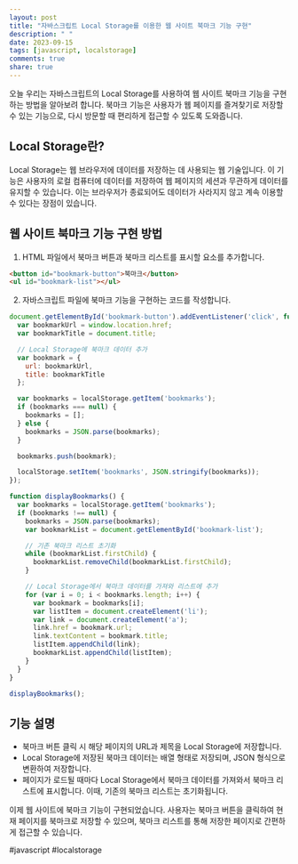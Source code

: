 ```yaml
---
layout: post
title: "자바스크립트 Local Storage를 이용한 웹 사이트 북마크 기능 구현"
description: " "
date: 2023-09-15
tags: [javascript, localstorage]
comments: true
share: true
---
```


오늘 우리는 자바스크립트의 Local Storage를 사용하여 웹 사이트 북마크 기능을 구현하는 방법을 알아보려 합니다. 북마크 기능은 사용자가 웹 페이지를 즐겨찾기로 저장할 수 있는 기능으로, 다시 방문할 때 편리하게 접근할 수 있도록 도와줍니다.

## Local Storage란?

Local Storage는 웹 브라우저에 데이터를 저장하는 데 사용되는 웹 기술입니다. 이 기능은 사용자의 로컬 컴퓨터에 데이터를 저장하여 웹 페이지의 세션과 무관하게 데이터를 유지할 수 있습니다. 이는 브라우저가 종료되어도 데이터가 사라지지 않고 계속 이용할 수 있다는 장점이 있습니다.

## 웹 사이트 북마크 기능 구현 방법

1. HTML 파일에서 북마크 버튼과 북마크 리스트를 표시할 요소를 추가합니다.

```html
<button id="bookmark-button">북마크</button>
<ul id="bookmark-list"></ul>
```

2. 자바스크립트 파일에 북마크 기능을 구현하는 코드를 작성합니다.

```javascript
document.getElementById('bookmark-button').addEventListener('click', function() {
  var bookmarkUrl = window.location.href;
  var bookmarkTitle = document.title;

  // Local Storage에 북마크 데이터 추가
  var bookmark = {
    url: bookmarkUrl,
    title: bookmarkTitle
  };

  var bookmarks = localStorage.getItem('bookmarks');
  if (bookmarks === null) {
    bookmarks = [];
  } else {
    bookmarks = JSON.parse(bookmarks);
  }

  bookmarks.push(bookmark);

  localStorage.setItem('bookmarks', JSON.stringify(bookmarks));
});

function displayBookmarks() {
  var bookmarks = localStorage.getItem('bookmarks');
  if (bookmarks !== null) {
    bookmarks = JSON.parse(bookmarks);
    var bookmarkList = document.getElementById('bookmark-list');

    // 기존 북마크 리스트 초기화
    while (bookmarkList.firstChild) {
      bookmarkList.removeChild(bookmarkList.firstChild);
    }

    // Local Storage에서 북마크 데이터를 가져와 리스트에 추가
    for (var i = 0; i < bookmarks.length; i++) {
      var bookmark = bookmarks[i];
      var listItem = document.createElement('li');
      var link = document.createElement('a');
      link.href = bookmark.url;
      link.textContent = bookmark.title;
      listItem.appendChild(link);
      bookmarkList.appendChild(listItem);
    }
  }
}

displayBookmarks();
```

## 기능 설명

- 북마크 버튼 클릭 시 해당 페이지의 URL과 제목을 Local Storage에 저장합니다.
- Local Storage에 저장된 북마크 데이터는 배열 형태로 저장되며, JSON 형식으로 변환하여 저장합니다.
- 페이지가 로드될 때마다 Local Storage에서 북마크 데이터를 가져와서 북마크 리스트에 표시합니다. 이때, 기존의 북마크 리스트는 초기화됩니다.

이제 웹 사이트에 북마크 기능이 구현되었습니다. 사용자는 북마크 버튼을 클릭하여 현재 페이지를 북마크로 저장할 수 있으며, 북마크 리스트를 통해 저장한 페이지로 간편하게 접근할 수 있습니다.

#javascript #localstorage